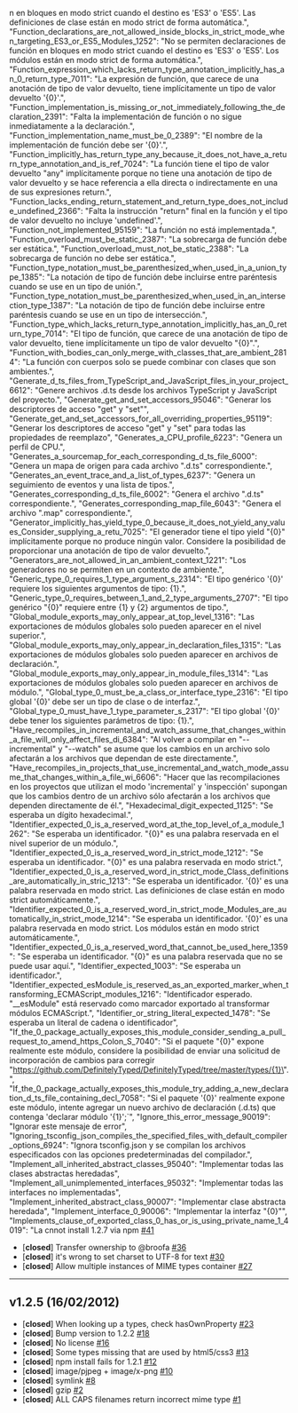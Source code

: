 n en bloques en modo strict cuando el destino es 'ES3' o 'ES5'. Las definiciones de clase están en modo strict de forma automática.",
  "Function_declarations_are_not_allowed_inside_blocks_in_strict_mode_when_targeting_ES3_or_ES5_Modules_1252": "No se permiten declaraciones de función en bloques en modo strict cuando el destino es 'ES3' o 'ES5'. Los módulos están en modo strict de forma automática.",
  "Function_expression_which_lacks_return_type_annotation_implicitly_has_an_0_return_type_7011": "La expresión de función, que carece de una anotación de tipo de valor devuelto, tiene implícitamente un tipo de valor devuelto '{0}'.",
  "Function_implementation_is_missing_or_not_immediately_following_the_declaration_2391": "Falta la implementación de función o no sigue inmediatamente a la declaración.",
  "Function_implementation_name_must_be_0_2389": "El nombre de la implementación de función debe ser '{0}'.",
  "Function_implicitly_has_return_type_any_because_it_does_not_have_a_return_type_annotation_and_is_ref_7024": "La función tiene el tipo de valor devuelto \"any\" implícitamente porque no tiene una anotación de tipo de valor devuelto y se hace referencia a ella directa o indirectamente en una de sus expresiones return.",
  "Function_lacks_ending_return_statement_and_return_type_does_not_include_undefined_2366": "Falta la instrucción \"return\" final en la función y el tipo de valor devuelto no incluye 'undefined'.",
  "Function_not_implemented_95159": "La función no está implementada.",
  "Function_overload_must_be_static_2387": "La sobrecarga de función debe ser estática.",
  "Function_overload_must_not_be_static_2388": "La sobrecarga de función no debe ser estática.",
  "Function_type_notation_must_be_parenthesized_when_used_in_a_union_type_1385": "La notación de tipo de función debe incluirse entre paréntesis cuando se use en un tipo de unión.",
  "Function_type_notation_must_be_parenthesized_when_used_in_an_intersection_type_1387": "La notación de tipo de función debe incluirse entre paréntesis cuando se use en un tipo de intersección.",
  "Function_type_which_lacks_return_type_annotation_implicitly_has_an_0_return_type_7014": "El tipo de función, que carece de una anotación de tipo de valor devuelto, tiene implícitamente un tipo de valor devuelto \"{0}\".",
  "Function_with_bodies_can_only_merge_with_classes_that_are_ambient_2814": "La función con cuerpos solo se puede combinar con clases que son ambientes.",
  "Generate_d_ts_files_from_TypeScript_and_JavaScript_files_in_your_project_6612": "Genere archivos .d.ts desde los archivos TypeScript y JavaScript del proyecto.",
  "Generate_get_and_set_accessors_95046": "Generar los descriptores de acceso \"get\" y \"set\"",
  "Generate_get_and_set_accessors_for_all_overriding_properties_95119": "Generar los descriptores de acceso \"get\" y \"set\" para todas las propiedades de reemplazo",
  "Generates_a_CPU_profile_6223": "Genera un perfil de CPU.",
  "Generates_a_sourcemap_for_each_corresponding_d_ts_file_6000": "Genera un mapa de origen para cada archivo \".d.ts\" correspondiente.",
  "Generates_an_event_trace_and_a_list_of_types_6237": "Genera un seguimiento de eventos y una lista de tipos.",
  "Generates_corresponding_d_ts_file_6002": "Genera el archivo \".d.ts\" correspondiente.",
  "Generates_corresponding_map_file_6043": "Genera el archivo \".map\" correspondiente.",
  "Generator_implicitly_has_yield_type_0_because_it_does_not_yield_any_values_Consider_supplying_a_retu_7025": "El generador tiene el tipo yield \"{0}\" implícitamente porque no produce ningún valor. Considere la posibilidad de proporcionar una anotación de tipo de valor devuelto.",
  "Generators_are_not_allowed_in_an_ambient_context_1221": "Los generadores no se permiten en un contexto de ambiente.",
  "Generic_type_0_requires_1_type_argument_s_2314": "El tipo genérico '{0}' requiere los siguientes argumentos de tipo: {1}.",
  "Generic_type_0_requires_between_1_and_2_type_arguments_2707": "El tipo genérico \"{0}\" requiere entre {1} y {2} argumentos de tipo.",
  "Global_module_exports_may_only_appear_at_top_level_1316": "Las exportaciones de módulos globales solo pueden aparecer en el nivel superior.",
  "Global_module_exports_may_only_appear_in_declaration_files_1315": "Las exportaciones de módulos globales solo pueden aparecer en archivos de declaración.",
  "Global_module_exports_may_only_appear_in_module_files_1314": "Las exportaciones de módulos globales solo pueden aparecer en archivos de módulo.",
  "Global_type_0_must_be_a_class_or_interface_type_2316": "El tipo global '{0}' debe ser un tipo de clase o de interfaz.",
  "Global_type_0_must_have_1_type_parameter_s_2317": "El tipo global '{0}' debe tener los siguientes parámetros de tipo: {1}.",
  "Have_recompiles_in_incremental_and_watch_assume_that_changes_within_a_file_will_only_affect_files_di_6384": "Al volver a compilar en \"--incremental\" y \"--watch\" se asume que los cambios en un archivo solo afectarán a los archivos que dependan de este directamente.",
  "Have_recompiles_in_projects_that_use_incremental_and_watch_mode_assume_that_changes_within_a_file_wi_6606": "Hacer que las recompilaciones en los proyectos que utilizan el modo 'incremental' y 'inspección' supongan que los cambios dentro de un archivo sólo afectarán a los archivos que dependen directamente de él.",
  "Hexadecimal_digit_expected_1125": "Se esperaba un dígito hexadecimal.",
  "Identifier_expected_0_is_a_reserved_word_at_the_top_level_of_a_module_1262": "Se esperaba un identificador. \"{0}\" es una palabra reservada en el nivel superior de un módulo.",
  "Identifier_expected_0_is_a_reserved_word_in_strict_mode_1212": "Se esperaba un identificador. \"{0}\" es una palabra reservada en modo strict.",
  "Identifier_expected_0_is_a_reserved_word_in_strict_mode_Class_definitions_are_automatically_in_stric_1213": "Se esperaba un identificador. '{0}' es una palabra reservada en modo strict. Las definiciones de clase están en modo strict automáticamente.",
  "Identifier_expected_0_is_a_reserved_word_in_strict_mode_Modules_are_automatically_in_strict_mode_1214": "Se esperaba un identificador. '{0}' es una palabra reservada en modo strict. Los módulos están en modo strict automáticamente.",
  "Identifier_expected_0_is_a_reserved_word_that_cannot_be_used_here_1359": "Se esperaba un identificador. \"{0}\" es una palabra reservada que no se puede usar aquí.",
  "Identifier_expected_1003": "Se esperaba un identificador.",
  "Identifier_expected_esModule_is_reserved_as_an_exported_marker_when_transforming_ECMAScript_modules_1216": "Identificador esperado. \"__esModule\" está reservado como marcador exportado al transformar módulos ECMAScript.",
  "Identifier_or_string_literal_expected_1478": "Se esperaba un literal de cadena o identificador",
  "If_the_0_package_actually_exposes_this_module_consider_sending_a_pull_request_to_amend_https_Colon_S_7040": "Si el paquete \"{0}\" expone realmente este módulo, considere la posibilidad de enviar una solicitud de incorporación de cambios para corregir \"https://github.com/DefinitelyTyped/DefinitelyTyped/tree/master/types/{1}\".",
  "If_the_0_package_actually_exposes_this_module_try_adding_a_new_declaration_d_ts_file_containing_decl_7058": "Si el paquete '{0}' realmente expone este módulo, intente agregar un nuevo archivo de declaración (.d.ts) que contenga 'declarar módulo '{1}';`",
  "Ignore_this_error_message_90019": "Ignorar este mensaje de error",
  "Ignoring_tsconfig_json_compiles_the_specified_files_with_default_compiler_options_6924": "Ignora tsconfig.json y se compilan los archivos especificados con las opciones predeterminadas del compilador.",
  "Implement_all_inherited_abstract_classes_95040": "Implementar todas las clases abstractas heredadas",
  "Implement_all_unimplemented_interfaces_95032": "Implementar todas las interfaces no implementadas",
  "Implement_inherited_abstract_class_90007": "Implementar clase abstracta heredada",
  "Implement_interface_0_90006": "Implementar la interfaz \"{0}\"",
  "Implements_clause_of_exported_class_0_has_or_is_using_private_name_1_4019": "La cnnot install 1.2.7 via npm [#41](https://github.com/broofa/node-mime/issues/41)
- [**closed**] Transfer ownership to @broofa [#36](https://github.com/broofa/node-mime/issues/36)
- [**closed**] it's wrong to set charset to UTF-8 for text [#30](https://github.com/broofa/node-mime/issues/30)
- [**closed**] Allow multiple instances of MIME types container [#27](https://github.com/broofa/node-mime/issues/27)

---

## v1.2.5 (16/02/2012)
- [**closed**] When looking up a types, check hasOwnProperty [#23](https://github.com/broofa/node-mime/issues/23)
- [**closed**] Bump version to 1.2.2 [#18](https://github.com/broofa/node-mime/issues/18)
- [**closed**] No license [#16](https://github.com/broofa/node-mime/issues/16)
- [**closed**] Some types missing that are used by html5/css3 [#13](https://github.com/broofa/node-mime/issues/13)
- [**closed**] npm install fails for 1.2.1 [#12](https://github.com/broofa/node-mime/issues/12)
- [**closed**] image/pjpeg + image/x-png [#10](https://github.com/broofa/node-mime/issues/10)
- [**closed**] symlink [#8](https://github.com/broofa/node-mime/issues/8)
- [**closed**] gzip [#2](https://github.com/broofa/node-mime/issues/2)
- [**closed**] ALL CAPS filenames return incorrect mime type [#1](https://github.com/broofa/node-mime/issues/1)
